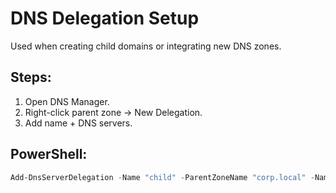 # DNS Delegation Setup

Used when creating child domains or integrating new DNS zones.

## Steps:
1. Open DNS Manager.
2. Right-click parent zone → New Delegation.
3. Add name + DNS servers.

## PowerShell:
```powershell
Add-DnsServerDelegation -Name "child" -ParentZoneName "corp.local" -NameServers "child-dns.corp.local"
```